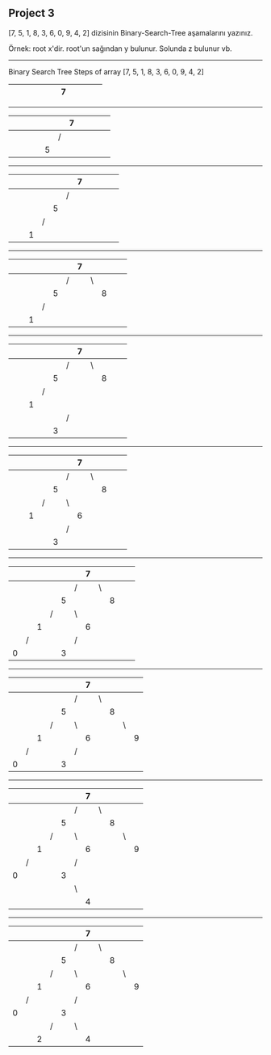 ## Project 3

[7, 5, 1, 8, 3, 6, 0, 9, 4, 2] dizisinin Binary-Search-Tree aşamalarını yazınız.

Örnek: root x'dir. root'un sağından y bulunur. Solunda z bulunur vb.


---

Binary Search Tree Steps of array [7, 5, 1, 8, 3, 6, 0, 9, 4, 2]

|   |   |   |   |   |   | 7 |   |   |   |   |
|---|---|---|---|---|---|---|---|---|---|---|
---

|   |   |   |   |   |   | 7 |   |   |   |   |
|---|---|---|---|---|---|---|---|---|---|---|
|   |   |   |   |   | / |   |  |   |   |   |
|   |   |   |   | 5 |   |   |   |  |   |   |

---
|   |   |   |   |   |   | 7 |   |   |   |   |
|---|---|---|---|---|---|---|---|---|---|---|
|   |   |   |   |   | / |   |  |   |   |   |
|   |   |   |   | 5 |   |   |   |  |   |   |
|   |   |   | / |   |  |   |   |   |  |   |
|   |   | 1 |   |   |   |  |   |   |   |  |

---
|   |   |   |   |   |   | 7 |   |   |   |   |
|---|---|---|---|---|---|---|---|---|---|---|
|   |   |   |   |   | / |   | \ |   |   |   |
|   |   |   |   | 5 |   |   |   | 8 |   |   |
|   |   |   | / |   |  |   |   |   |  |   |
|   |   | 1 |   |   |   |  |   |   |   |  |
---

|   |   |   |   |   |   | 7 |   |   |   |   |
|---|---|---|---|---|---|---|---|---|---|---|
|   |   |   |   |   | / |   | \ |   |   |   |
|   |   |   |   | 5 |   |   |   | 8 |   |   |
|   |   |   | / |   |  |   |   |   |  |   |
|   |   | 1 |   |   |   |  |   |   |   |  |
|   |  |   |   |   | / |   |   |   |   |   |
|  |   |   |   | 3 |   |   |   |   |   |   |
---

|   |   |   |   |   |   | 7 |   |   |   |   |
|---|---|---|---|---|---|---|---|---|---|---|
|   |   |   |   |   | / |   | \ |   |   |   |
|   |   |   |   | 5 |   |   |   | 8 |   |   |
|   |   |   | / |   | \ |   |   |   |  |   |
|   |   | 1 |   |   |   | 6 |   |   |   |  |
|   |  |   |   |   | / |   |   |   |   |   |
|  |   |   |   | 3 |   |   |   |   |   |   |
---

|   |   |   |   |   |   | 7 |   |   |   |   |
|---|---|---|---|---|---|---|---|---|---|---|
|   |   |   |   |   | / |   | \ |   |   |   |
|   |   |   |   | 5 |   |   |   | 8 |   |   |
|   |   |   | / |   | \ |   |   |   |  |   |
|   |   | 1 |   |   |   | 6 |   |   |   |  |
|   | / |   |   |   | / |   |   |   |   |   |
| 0 |   |   |   | 3 |   |   |   |   |   |   |
---

|   |   |   |   |   |   | 7 |   |   |   |   |
|---|---|---|---|---|---|---|---|---|---|---|
|   |   |   |   |   | / |   | \ |   |   |   |
|   |   |   |   | 5 |   |   |   | 8 |   |   |
|   |   |   | / |   | \ |   |   |   | \ |   |
|   |   | 1 |   |   |   | 6 |   |   |   | 9 |
|   | / |   |   |   | / |   |   |   |   |   |
| 0 |   |   |   | 3 |   |   |   |   |   |   |
---

|   |   |   |   |   |   | 7 |   |   |   |   |
|---|---|---|---|---|---|---|---|---|---|---|
|   |   |   |   |   | / |   | \ |   |   |   |
|   |   |   |   | 5 |   |   |   | 8 |   |   |
|   |   |   | / |   | \ |   |   |   | \ |   |
|   |   | 1 |   |   |   | 6 |   |   |   | 9 |
|   | / |   |   |   | / |   |   |   |   |   |
| 0 |   |   |   | 3 |   |   |   |   |   |   |
|   |   |   |  |   | \ |   |   |   |   |   |
|   |   |  |   |   |   | 4 |   |   |   |   |
---
|   |   |   |   |   |   | 7 |   |   |   |   |
|---|---|---|---|---|---|---|---|---|---|---|
|   |   |   |   |   | / |   | \ |   |   |   |
|   |   |   |   | 5 |   |   |   | 8 |   |   |
|   |   |   | / |   | \ |   |   |   | \ |   |
|   |   | 1 |   |   |   | 6 |   |   |   | 9 |
|   | / |   |   |   | / |   |   |   |   |   |
| 0 |   |   |   | 3 |   |   |   |   |   |   |
|   |   |   | / |   | \ |   |   |   |   |   |
|   |   | 2 |   |   |   | 4 |   |   |   |   |
